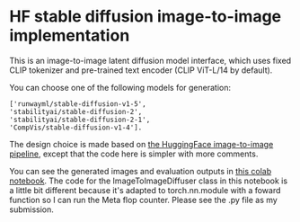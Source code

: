 # HF stable diffusion image-to-image implementation

This is an image-to-image latent diffusion model interface, which uses fixed CLIP tokenizer and pre-trained text encoder (CLIP ViT-L/14 by default).  

You can choose one of the following models for generation: 

```
['runwayml/stable-diffusion-v1-5',
'stabilityai/stable-diffusion-2',
'stabilityai/stable-diffusion-2-1',
'CompVis/stable-diffusion-v1-4'].
```

The design choice is made based on [the HuggingFace image-to-image pipeline](https://github.com/huggingface/diffusers/blob/v0.20.0/src/diffusers/pipelines/stable_diffusion/pipeline_stable_diffusion_img2img.py), except that the code here is simpler with more comments.


You can see the generated images and evaluation outputs in [this colab notebook](https://colab.research.google.com/drive/1kHNcq9gvpz0TrazPyybSNibcHP_JKkTg?usp=sharing).
The code for the ImageToImageDiffuser class in this notebook is a little bit different because it's adapted to torch.nn.module with a foward function so I can run the Meta flop counter.  Please see the .py file as my submission. 









